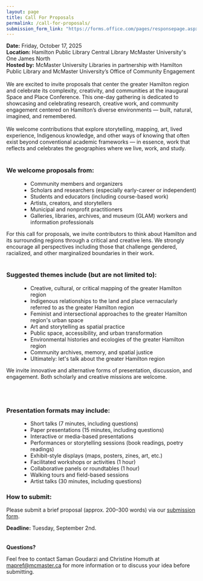 ```yaml
---
layout: page
title: Call For Proposals
permalink: /call-for-proposals/
submission_form_link: "https://forms.office.com/pages/responsepage.aspx?id=B2M3RCm0rUKMJSjNSW9HcndTJ3da0tFKsa29IOLyRPVUMEkyUzhLTEhPMk85SzZYMFZIOTdZT1RBQSQlQCN0PWcu&route=shorturl"
---
```


<div class="content-container" role="main">

<strong>Date:</strong> Friday, October 17, 2025<br>
<strong>Location:</strong> Hamilton Public Library Central Library McMaster University's One James North<br>
<strong>Hosted by:</strong> McMaster University Libraries in partnership with Hamilton Public Library and McMaster University’s Office of Community Engagement
<br><br>
We are excited to invite proposals that center the greater Hamilton region and celebrate its complexity, creativity, and communities at the inaugural Space and Place Conference. This one-day gathering is dedicated to showcasing and celebrating research, creative work, and community engagement centered on Hamilton’s diverse environments — built, natural, imagined, and remembered.
<br><br>
We welcome contributions that explore storytelling, mapping, art, lived experience, Indigenous knowledge, and other ways of knowing that often exist beyond conventional academic frameworks — in essence, work that reflects and celebrates the geographies where we live, work, and study.
<br><br>

<h3 style="text-align: left; ">We welcome proposals from:</h3>
<ul style="margin-left: 40px;">
<li>Community members and organizers</li>

<li>Scholars and researchers (especially early-career or independent)</li>

<li>Students and educators (including course-based work)</li>

<li>Artists, creators, and storytellers</li>

<li>Municipal and nonprofit practitioners</li>

<li>Galleries, libraries, archives, and museum (GLAM) workers and information professionals</li>
</ul>

For this call for proposals, we invite contributors to think about Hamilton and its surrounding regions through a critical and creative lens. We strongly encourage all perspectives including those that challenge gendered, racialized, and other marginalized boundaries in their work.
<br><br>

<h3 style="text-align: left; ">Suggested themes include (but are not limited to):</h3>

<ul style="margin-left: 40px;">
<li>Creative, cultural, or critical mapping of the greater Hamilton region</li>

<li>Indigenous relationships to the land and place vernacularly referred to as the greater Hamilton region</li>

<li>Feminist and intersectional approaches to the greater Hamilton region's urban space</li>

<li>Art and storytelling as spatial practice</li>

<li>Public space, accessibility, and urban transformation</li>

<li>Environmental histories and ecologies of the greater Hamilton region</li>

<li>Community archives, memory, and spatial justice</li>

<li>Ultimately: let's talk about the greater Hamilton region</li>
</ul>

We invite innovative and alternative forms of presentation, discussion, and engagement. Both scholarly and creative missions are welcome.

<br><br>

<h3 style="text-align: left; ">Presentation formats may include:</h3>

<ul style="margin-left: 40px;">
<li>Short talks (7 minutes, including questions)</li>

<li>Paper presentations (15 minutes, including questions)</li>

<li>Interactive or media-based presentations</li>

<li>Performances or storytelling sessions (book readings, poetry readings)</li>

<li>Exhibit-style displays (maps, posters, zines, art, etc.)</li>

<li>Facilitated workshops or activities (1 hour)</li>

<li>Collaborative panels or roundtables (1 hour)</li>

<li>Walking tours and field-based sessions</li>

<li>Artist talks (30 minutes, including questions)</li>
</ul>

<h3 style="text-align: left; ">How to submit:</h3>

<p>
  Please submit a brief proposal (approx. 200–300 words) via our 
  <a href="{{page.submission_form_link}}">submission form</a>.
</p>

<strong>Deadline:</strong> Tuesday, September 2nd.
<br><br><br>
<strong>Questions?</strong>

Feel free to contact Saman Goudarzi and Christine Homuth at
<a href="mailto:mapref@mcmaster.ca">mapref@mcmaster.ca</a> for more information or to discuss your idea before submitting.

</div>
